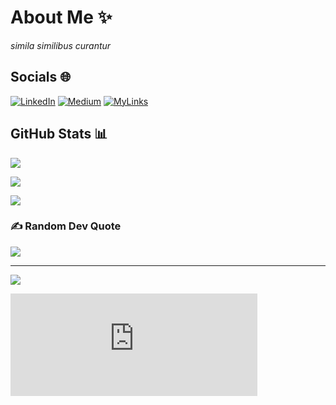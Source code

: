 # About Me :sparkles:

*simila similibus curantur*

## Socials :globe_with_meridians:

[![LinkedIn](https://img.shields.io/badge/LinkedIn-%230077B5.svg?logo=linkedin&logoColor=white)](https://www.linkedin.com/in/hadnu/) 
[![Medium](https://img.shields.io/badge/Medium-12100E?logo=medium&logoColor=white)](https://medium.com/@hadnu) 
[![MyLinks](https://img.shields.io/badge/MyLinks-0078D4.svg?logo=internetexplorer&logoColor=white)](https://allmylinks.com/hadnu)

## GitHub Stats :bar_chart:

![](https://github-readme-stats.vercel.app/api?username=had-nu&theme=radical&hide_border=false&include_all_commits=true&count_private=true)

![](https://github-readme-streak-stats.herokuapp.com/?user=had-nu&theme=radical&hide_border=false)

![](https://github-readme-stats.vercel.app/api/top-langs/?username=had-nu&theme=radical&hide_border=false&include_all_commits=true&count_private=true&layout=compact)

### ✍️ Random Dev Quote
![](https://quotes-github-readme.vercel.app/api?type=horizontal&theme=radical)

---
[![](https://visitcount.itsvg.in/api?id=SEU_USUARIO_GITHUB&icon=0&color=0)](https://visitcount.itsvg.in)

<iframe src="https://allmylinks.com/widget/profile/hadnu.html?dark=1&big=0" width="395" height="163.817" style="max-width:100%;display: block; margin: 0; border:none;overflow:hidden" scrolling="no" frameborder="0" allowtransparency="true" allow="encrypted-media"></iframe>
